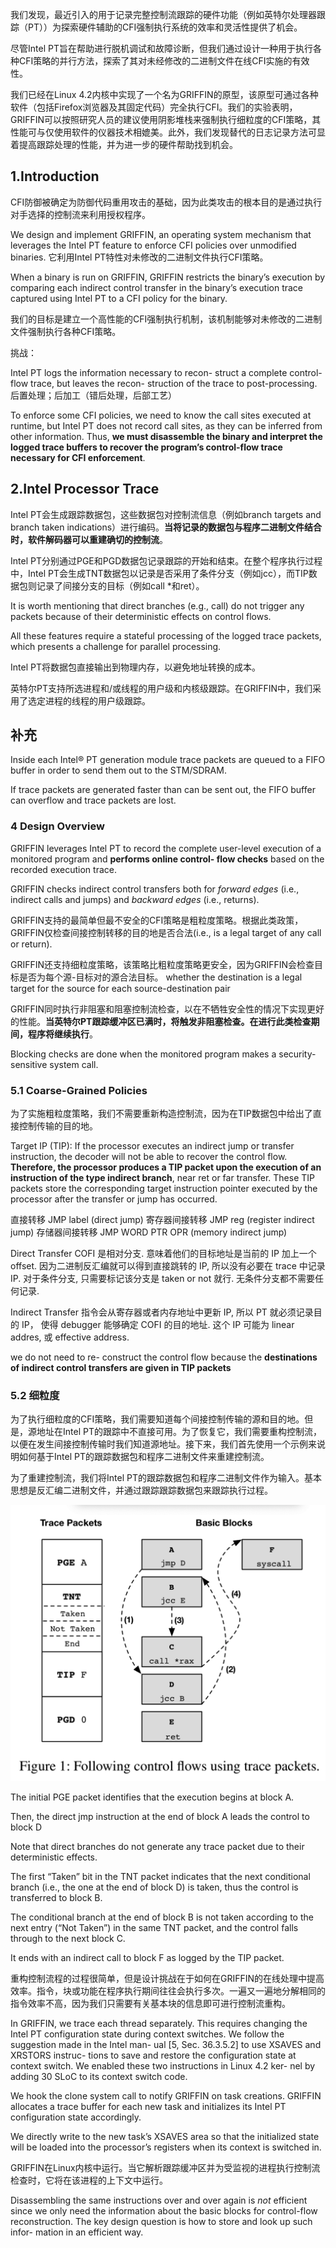 我们发现，最近引入的用于记录完整控制流跟踪的硬件功能（例如英特尔处理器跟踪（PT））为探索硬件辅助的CFI强制执行系统的效率和灵活性提供了机会。

尽管Intel PT旨在帮助进行脱机调试和故障诊断，但我们通过设计一种用于执行各种CFI策略的并行方法，探索了其对未经修改的二进制文件在线CFI实施的有效性。

我们已经在Linux 4.2内核中实现了一个名为GRIFFIN的原型，该原型可通过各种软件（包括Firefox浏览器及其固定代码）完全执行CFI。我们的实验表明，GRIFFIN可以按照研究人员的建议使用阴影堆栈来强制执行细粒度的CFI策略，其性能可与仅使用软件的仪器技术相媲美。此外，我们发现替代的日志记录方法可显着提高跟踪处理的性能，并为进一步的硬件帮助找到机会。



## 1.Introduction

CFI防御被确定为防御代码重用攻击的基础，因为此类攻击的根本目的是通过执行对手选择的控制流来利用授权程序。

We design and implement GRIFFIN, an operating system mechanism that leverages the Intel PT feature to enforce CFI policies over unmodified binaries. 它利用Intel PT特性对未修改的二进制文件执行CFI策略。

When a binary is run on GRIFFIN, GRIFFIN restricts the binary’s execution by comparing each indirect control transfer in the binary’s execution trace captured using Intel PT to a CFI policy for the binary. 

我们的目标是建立一个高性能的CFI强制执行机制，该机制能够对未修改的二进制文件强制执行各种CFI策略。



挑战：

Intel PT logs the information necessary to recon- struct a complete control-flow trace, but leaves the recon- struction of the trace to post-processing. 后置处理；后加工（错后处理，后部工艺）

To enforce some CFI policies, we need to know the call sites executed at runtime, but Intel PT does not record call sites, as they can be inferred from other information. Thus, **we must disassemble the binary and interpret the logged trace buffers to recover the program’s control-flow trace necessary for CFI enforcement**. 

## 2.Intel Processor Trace

Intel PT会生成跟踪数据包，这些数据包对控制流信息（例如branch targets and branch taken indications）进行编码。**当将记录的数据包与程序二进制文件结合时，软件解码器可以重建确切的控制流**。



Intel PT分别通过PGE和PGD数据包记录跟踪的开始和结束。在整个程序执行过程中，Intel PT会生成TNT数据包以记录是否采用了条件分支（例如jcc），而TIP数据包则记录了间接分支的目标（例如call *和ret）。

It is worth mentioning that direct branches (e.g., call) do not trigger any packets because of their deterministic effects on control flows.

All these features require a stateful processing of the logged trace packets, which presents a challenge for parallel processing.



Intel PT将数据包直接输出到物理内存，以避免地址转换的成本。

英特尔PT支持所选进程和/或线程的用户级和内核级跟踪。在GRIFFIN中，我们采用了选定进程的线程的用户级跟踪。



## 补充

Inside each Intel® PT generation module trace packets are queued to a FIFO buffer in order to send them out to the STM/SDRAM.

If trace packets are generated faster than can be sent out, the FIFO buffer can overflow and trace packets are lost.



### 4  Design Overview

GRIFFIN leverages Intel PT to record the complete user-level execution of a monitored program and **performs online control- flow checks** based on the recorded execution trace. 

GRIFFIN checks indirect control transfers both for *forward edges* (i.e., indirect calls and jumps) and *backward edges* (i.e., returns).



GRIFFIN支持的最简单但最不安全的CFI策略是粗粒度策略。根据此类政策，GRIFFIN仅检查间接控制转移的目的地是否合法(i.e., is a legal target of any call or return).

GRIFFIN还支持细粒度策略，该策略比粗粒度策略更安全，因为GRIFFIN会检查目标是否为每个源-目标对的源合法目标。 whether the destination is a legal target for the source for each source-destination pair

GRIFFIN同时执行非阻塞和阻塞控制流检查，以在不牺牲安全性的情况下实现更好的性能。**当英特尔PT跟踪缓冲区已满时，将触发非阻塞检查。在进行此类检查期间，程序将继续执行**。

Blocking checks are done when the monitored program makes a security-sensitive system call.



### 5.1 Coarse-Grained Policies

为了实施粗粒度策略，我们不需要重新构造控制流，因为在TIP数据包中给出了直接控制传输的目的地。

Target IP (TIP): If the processor executes an indirect jump or transfer instruction, the decoder will not be able to recover the control flow. **Therefore, the processor produces a TIP packet upon the execution of an instruction of the type indirect branch**, near ret or far transfer. These TIP packets store the corresponding target instruction pointer executed by the processor after the transfer or jump has occurred.

直接转移 JMP label (direct jump)
寄存器间接转移 JMP reg (register indirect jump)
存储器间接转移 JMP WORD PTR OPR (memory indirect jump)

Direct Transfer COFI 是相对分支. 意味着他们的目标地址是当前的 IP 加上一个 offset. 因为二进制反汇编就可以得到直接跳转的 IP, 所以没有必要在 trace 中记录 IP. 对于条件分支, 只需要标记该分支是 taken or not 就行. 无条件分支都不需要任何记录.

Indirect Transfer 指令会从寄存器或者内存地址中更新 IP, 所以 PT 就必须记录目的 IP， 使得 debugger 能够确定 COFI 的目的地址. 这个 IP 可能为 linear addres, 或 effective address.



we do not need to re- construct the control flow because the **destinations of indirect control transfers are given in TIP packets**



### 5.2 细粒度

为了执行细粒度的CFI策略，我们需要知道每个间接控制传输的源和目的地。但是，源地址在Intel PT的跟踪中不直接可用。为了恢复它，我们需要重构控制流，以便在发生间接控制传输时我们知道源地址。接下来，我们首先使用一个示例来说明如何基于Intel PT的跟踪数据包和程序二进制文件来重建控制流。



为了重建控制流，我们将Intel PT的跟踪数据包和程序二进制文件作为输入。基本思想是反汇编二进制文件，并通过跟踪跟踪数据包来跟踪执行过程。

![1001.png](./images/flow.png)

The initial PGE packet identifies that the execution begins at block A. 

Then, the direct jmp instruction at the end of block A leads the control to block D

Note that direct branches do not generate any trace packet due to their deterministic effects. 

The first “Taken” bit in the TNT packet indicates that the next conditional branch (i.e., the one at the end of block D) is taken, thus the control is transferred to block B.

The conditional branch at the end of block B is not taken according to the next entry (“Not Taken”) in the same TNT packet, and the control falls through to the next block C.

It ends with an indirect call to block F as logged by the TIP packet. 



重构控制流程的过程很简单，但是设计挑战在于如何在GRIFFIN的在线处理中提高效率。指令，块或功能在程序执行期间往往会执行多次。一遍又一遍地分解相同的指令效率不高，因为我们只需要有关基本块的信息即可进行控制流重构。







In GRIFFIN, we trace each thread separately. This requires changing the Intel PT configuration state during context switches. We follow the suggestion made in the Intel man- ual [5, Sec. 36.3.5.2] to use XSAVES and XRSTORS instruc- tions to save and restore the configuration state at context switch. We enabled these two instructions in Linux 4.2 ker- nel by adding 30 SLoC to its context switch code.





 We hook the clone system call to notify GRIFFIN on task creations. GRIFFIN allocates a trace buffer for each new task and initializes its Intel PT configuration state accordingly. 

We directly write to the new task’s XSAVES area so that the initialized state will be loaded into the processor’s registers when its context is switched in.









GRIFFIN在Linux内核中运行。当它解析跟踪缓冲区并为受监视的进程执行控制流检查时，它将在该进程的上下文中运行。





Disassembling the same instructions over and over again is *not* efficient since we only need the information about the basic blocks for control-flow reconstruction. The key design question is how to store and look up such infor- mation in an efficient way.